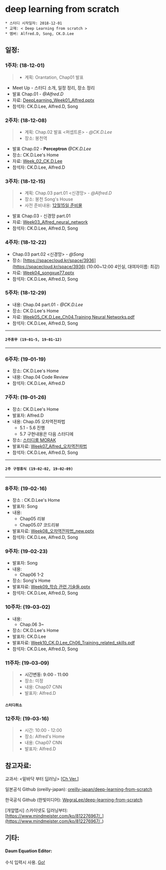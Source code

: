 # deep learning from scratch
	* 스터디 시작일자: 2018-12-01
	* 교재: < Deep Learning from scratch >
	* 멤버: Alfred.D, Song, CK.D.Lee 
	
## 일정:

### 1주차:  (18-12-01)
> - 계획: Orantation, Chap01 발표

- Meet Up - 스터디 소개, 일정 정리, 장소 정리
- 발표 Chap.01  - *@Alfred.D*
- 자료: [DeepLearning_Week01_Alfred.pptx](/presentation/DeepLearning_Week01_Alfred.pptx)
- 참석자: CK.D.Lee, Alfred.D, Song

### 2주차: (18-12-08)
> - 계획: Chap.02 발표 <퍼셉트론> - *@CK.D.Lee*
> - 장소: 봉천역 

- 발표 Chap.02 - **Perceptron** *@CK.D.Lee*
- 장소: CK.D.Lee's Home
- 자료: [Week_02_CK.D.Lee](/presentation/Week_02_CK.D.Lee_Perceptron%20Algorithm.pdf)
- 참석자: CK.D.Lee, Alfred.D

### 3주차: (18-12-15)
> - 계획: Chap.03 part.01 <신경망> - *@Alfred.D*
> - 장소: 봉천 Song's House
> - 사전 준비내용: [12월15일 준비물](/boards/12-15_homework.md)

- 발표 Chap.03 - 신경망 part.01
- 자료: [Week03_Alfred_neural_network](/presentations/Week03_Alfred_neural_network.pptx)
- 참석자: CK.D.Lee, Alfred.D, Song

### 4주차: (18-12-22)
- Chap.03 part.02 <신경망> - *@Song*
- 장소: [https://spacecloud.kr/space/3936](https://spacecloud.kr/space/3936) (10:00~12:00 4인실, 대여자이름: 최강) 
- 자료: [Week04_songxue77.pptx](/presentations/Week04_songxue77.pptx)
- 참석자: CK.D.Lee, Alfred.D, Song

### 5주차: (18-12-29)
- 내용: Chap.04 part.01 - *@CK.D.Lee*
- 장소: CK.D.Lee's Home
- 자료: [Week05_CK.D.Lee_Ch04.Training Neural Networks.pdf](/presentations/Week05_CK.D.Lee_Ch04_Training_Neural_Networks)
- 참석자: CK.D.Lee, Alfred.D, Song

---
#### `2주휴무 (19-01-5, 19-01-12)`
---

### 6주차: (19-01-19)
- 장소: CK.D.Lee's Home
- 내용: Chap.04 Code Review
- 참석자: CK.D.Lee, Alfred.D

### 7주차: (19-01-26)

- 장소: CK.D.Lee's Home
- 발표자: Alfred.D
- 내용: Chap.05 오차역전파법
	- 5.1 - 5.6 진행
	- 5.7 구현내용은 다음 스터디에
- 장소: [스터디룸 MORAK](https://spacecloud.kr/space/15621?b=b)
- 발표자료: [Week07_Alfred_오차역전파법](https://github.com/DL-StudyGroup/deep_learning_from_scratch/blob/master/presentation/Week07_Alfred_%EC%98%A4%EC%B0%A8%EC%97%AD%EC%A0%84%ED%8C%8C%EB%B2%95.pdf)
- 참석자: CK.D.Lee, Alfred.D, Song

---
#### `2주 구정휴식 (19-02-02, 19-02-09)`
---

### 8주차: (19-02-16)
- 장소 : CK.D.Lee's Home
- 발표자: Song
- 내용: 
    - Chap05 리뷰
    - Chap05.07 코드리뷰
- 발표자료: [Week08_오차역전파법_new.pptx](https://github.com/DL-StudyGroup/deep_learning_from_scratch/blob/master/presentation/Week08_%EC%98%A4%EC%B0%A8%EC%97%AD%EC%A0%84%ED%8C%8C%EB%B2%95_new.pptx)
- 참석자: CK.D.Lee, Alfred.D, Song

### 9주차: (19-02-23)
- 발표자: Song
- 내용:
	- Chap06 1-2
- 장소: Song's Home
- 발표쟈료: [Week09_학습 관련 기술들.pptx](https://github.com/DL-StudyGroup/deep_learning_from_scratch/blob/master/presentation/Week09_%ED%95%99%EC%8A%B5%20%EA%B4%80%EB%A0%A8%20%EA%B8%B0%EC%88%A0%EB%93%A4.pptx)
- 참석자: CK.D.Lee, Alfred.D, Song

### 10주차: (19-03-02)
- 내용: 
	- Chap.06 3~
- 장소: CK.D.Lee's Home
- 발표자: CK.D.Lee
- 발표자료: [Week10_CK.D.Lee_Ch06_Training_related_skills.pdf](https://github.com/DL-StudyGroup/deep_learning_from_scratch/blob/master/presentation/Week10_CK.D.Lee_Ch06_Training_related_skills.pdf)
- 참석자: CK.D.Lee, Alfred.D, Song

### 11주차: (19-03-09)
> - **시간변동: 9:00 - 11:00**
> - 장소: 미정
> - 내용: Chap07 CNN
> - 발표자: Alfred.D

#### `스터디취소`

### 12주차: (19-03-16)
> - 시간: 10:00 - 12:00
> - 장소: Alfred's Home
> - 내용: Chap07 CNN
> - 발표자: Alfred.D
 

## 참고자료:

교과서: <밑바닥 부터 딥러닝> [[Ch Ver.](/files/book_from_scratch_.pdf)]

일본공식 Github (oreilly-japan): [oreilly-japan/deep-learning-from-scratch](https://github.com/oreilly-japan/deep-learning-from-scratch)

한국공식 Github (한빛미디어): [WegraLee/deep-learning-from-scratch](https://github.com/WegraLee/deep-learning-from-scratch)

[개앞맵시] 스카이넷도 딥러닝부터: [https://www.mindmeister.com/ko/812276967/_](https://www.mindmeister.com/ko/812276967/_)

## 기타: 
#### Daum Equation Editor:

수식 입력시 사용. [Go!](http://s1.daumcdn.net/editor/fp/service_nc/pencil/Pencil_chromestore.html)

